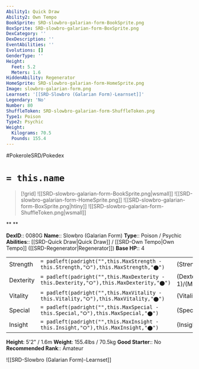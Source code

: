 ```yaml
---
Ability1: Quick Draw
Ability2: Own Tempo
BookSprite: SRD-slowbro-galarian-form-BookSprite.png
BoxSprite: SRD-slowbro-galarian-form-BoxSprite.png
DexCategory: ''
DexDescription: ''
EventAbilities: ''
Evolutions: []
GenderType: ''
Height:
  Feet: 5.2
  Meters: 1.6
HiddenAbility: Regenerator
HomeSprite: SRD-slowbro-galarian-form-HomeSprite.png
Image: slowbro-galarian-form.png
Learnset: '[[SRD-Slowbro (Galarian Form)-Learnset]]'
Legendary: 'No'
Number: 80
ShuffleToken: SRD-slowbro-galarian-form-ShuffleToken.png
Type1: Poison
Type2: Psychic
Weight:
  Kilograms: 70.5
  Pounds: 155.4
---
```


#PokeroleSRD/Pokedex

# `= this.name`

> [!grid]
> ![[SRD-slowbro-galarian-form-BookSprite.png|wsmall]]
> ![[SRD-slowbro-galarian-form-HomeSprite.png]]
> ![[SRD-slowbro-galarian-form-BoxSprite.png|htiny]]
> ![[SRD-slowbro-galarian-form-ShuffleToken.png|wsmall]]


**
**

**DexID**:: 0080G
**Name**:: Slowbro (Galarian Form)
**Type**:: Poison / Psychic
**Abilities**:: [[SRD-Quick Draw|Quick Draw]] / [[SRD-Own Tempo|Own Tempo]] ([[SRD-Regenerator|Regenerator]])
**Base HP**:: 4

|           |                                                                                        |                                          |
| --------- | -------------------------------------------------------------------------------------- | ---------------------------------------- |
| Strength  | `= padleft(padright("",this.MaxStrength - this.Strength,"⭘"),this.MaxStrength,"⬤")`    | (Strength::3)/(MaxStrength::6)   |
| Dexterity | `= padleft(padright("",this.MaxDexterity - this.Dexterity,"⭘"),this.MaxDexterity,"⬤")` | (Dexterity:: 1)/(MaxDexterity::3) |
| Vitality  | `= padleft(padright("",this.MaxVitality - this.Vitality,"⭘"),this.MaxVitality,"⬤")`    | (Vitality::3)/(MaxVitality::6)   |
| Special   | `= padleft(padright("",this.MaxSpecial - this.Special,"⭘"),this.MaxSpecial,"⬤")`       | (Special::3)/(MaxSpecial::6)     |
| Insight   | `= padleft(padright("",this.MaxInsight - this.Insight,"⭘"),this.MaxInsight,"⬤")`       | (Insight::2)/(MaxInsight::4)     |

**Height**: 5'2" / 1.6m
**Weight**: 155.4lbs / 70.5kg
**Good Starter**:: No
**Recommended Rank**:: Amateur

![[SRD-Slowbro (Galarian Form)-Learnset]]